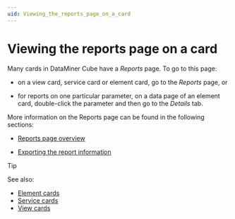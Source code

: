```yaml
---
uid: Viewing_the_reports_page_on_a_card
---
```


# Viewing the reports page on a card

Many cards in DataMiner Cube have a *Reports* page. To go to this page:

- on a view card, service card or element card, go to the *Reports* page, or

- for reports on one particular parameter, on a data page of an element card, double-click the parameter and then go to the *Details* tab.

More information on the Reports page can be found in the following sections:

- [Reports page overview](xref:Reports_page_overview)

- [Exporting the report information](xref:Exporting_the_report_information)

> [!TIP]
> See also:
> - [Element cards](xref:Element_cards)
> - [Service cards](xref:Service_cards)
> - [View cards](xref:View_cards)
>
